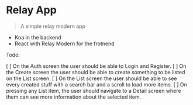 # Relay App

> A simple relay modern app

- Koa in the backend
- React with Relay Modern for the frotnend


Todo:

[ ] On the Auth screen the user should be able to Login and Register.
[ ] On the Create screen the user should be able to create something to be listed on the List screen.
[ ] On the List screen the user should be able to see every created stuff with a search bar and a scroll to load more items.
[ ] On pressing any List item, the user should navigate to a Detail screen where them can see more information about the selected item.

